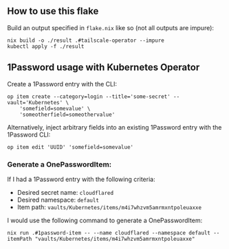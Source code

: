 ## How to use this flake

Build an output specified in `flake.nix` like so (not all outputs are impure):

```
nix build -o ./result .#tailscale-operator --impure
kubectl apply -f ./result
```

## 1Password usage with Kubernetes Operator

Create a 1Password entry with the CLI:

```
op item create --category=login --title='some-secret' --vault='Kubernetes' \
    'somefield=somevalue' \
    'someotherfield=someothervalue'
```

Alternatively, inject arbitrary fields into an existing 1Password entry with the 1Password CLI:

```
op item edit 'UUID' 'somefield=somevalue'
```

### Generate a OnePasswordItem:

If I had a 1Password entry with the following criteria:
- Desired secret name: `cloudflared`
- Desired namespace: `default`
- Item path: `vaults/Kubernetes/items/m4i7whzvm5amrmxntpoleuaxxe`

I would use the following command to generate a OnePasswordItem:

```
nix run .#1password-item -- --name cloudflared --namespace default --itemPath "vaults/Kubernetes/items/m4i7whzvm5amrmxntpoleuaxxe"
```
